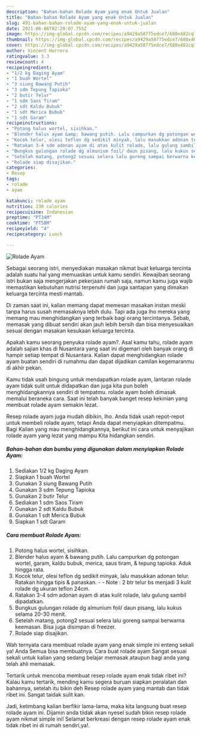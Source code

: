 ```yaml
---
description: "Bahan-bahan Rolade Ayam yang enak Untuk Jualan"
title: "Bahan-bahan Rolade Ayam yang enak Untuk Jualan"
slug: 491-bahan-bahan-rolade-ayam-yang-enak-untuk-jualan
date: 2021-06-06T02:29:07.755Z
image: https://img-global.cpcdn.com/recipes/a9429a58775edce7/680x482cq70/rolade-ayam-foto-resep-utama.jpg
thumbnail: https://img-global.cpcdn.com/recipes/a9429a58775edce7/680x482cq70/rolade-ayam-foto-resep-utama.jpg
cover: https://img-global.cpcdn.com/recipes/a9429a58775edce7/680x482cq70/rolade-ayam-foto-resep-utama.jpg
author: Vincent Herrera
ratingvalue: 3.3
reviewcount: 4
recipeingredient:
- "1/2 kg Daging Ayam"
- "1 buah Wortel"
- "3 siung Bawang Putih"
- "3 sdm Tepung Tapioka"
- "2 butir Telur"
- "1 sdm Saos Tiram"
- "2 sdt Kaldu Bubuk"
- "1 sdt Merica Bubuk"
- "1 sdt Garam"
recipeinstructions:
- "Potong halus wortel, sisihkan."
- "Blender halus ayam &amp; bawang putih. Lalu campurkan dg potongan wortel, garam, kaldu bubuk, merica, saus tiram, &amp; tepung tapioka. Aduk hingga rata."
- "Kocok telur, olesi teflon dg sedikit minyak, lalu masukkan adonan telur. Ratakan hingga tipis &amp; panaskan.  Note : 2 btr telur bs menjadi 3 kulit rolade dg ukuran teflon 24cm."
- "Ratakan 3-4 sdm adonan ayam di atas kulit rolade, lalu gulung sambil dipadatkan."
- "Bungkus gulungan rolade dg almunium foil/ daun pisang, lalu kukus selama 20-30 menit."
- "Setelah matang, potong2 sesuai selera lalu goreng sampai berwarna keemasan. Bisa juga disimpan di freezer."
- "Rolade siap disajikan."
categories:
- Resep
tags:
- rolade
- ayam

katakunci: rolade ayam 
nutrition: 230 calories
recipecuisine: Indonesian
preptime: "PT34M"
cooktime: "PT58M"
recipeyield: "4"
recipecategory: Lunch

---
```



![Rolade Ayam](https://img-global.cpcdn.com/recipes/a9429a58775edce7/680x482cq70/rolade-ayam-foto-resep-utama.jpg)

Sebagai seorang istri, menyediakan masakan nikmat buat keluarga tercinta adalah suatu hal yang memuaskan untuk kamu sendiri. Kewajiban seorang istri bukan saja mengerjakan pekerjaan rumah saja, namun kamu juga wajib memastikan kebutuhan nutrisi terpenuhi dan juga santapan yang dimakan keluarga tercinta mesti mantab.

Di zaman  saat ini, kalian memang dapat memesan masakan instan meski tanpa harus susah memasaknya lebih dulu. Tapi ada juga lho mereka yang memang mau menghidangkan yang terbaik bagi orang tercintanya. Sebab, memasak yang dibuat sendiri akan jauh lebih bersih dan bisa menyesuaikan sesuai dengan masakan kesukaan keluarga tercinta. 



Apakah kamu seorang penyuka rolade ayam?. Asal kamu tahu, rolade ayam adalah sajian khas di Nusantara yang saat ini digemari oleh banyak orang di hampir setiap tempat di Nusantara. Kalian dapat menghidangkan rolade ayam buatan sendiri di rumahmu dan dapat dijadikan camilan kegemaranmu di akhir pekan.

Kamu tidak usah bingung untuk mendapatkan rolade ayam, lantaran rolade ayam tidak sulit untuk didapatkan dan juga kita pun boleh menghidangkannya sendiri di tempatmu. rolade ayam boleh dimasak memalui beraneka cara. Saat ini telah banyak banget resep kekinian yang membuat rolade ayam semakin lezat.

Resep rolade ayam juga mudah dibikin, lho. Anda tidak usah repot-repot untuk membeli rolade ayam, tetapi Anda dapat menyiapkan ditempatmu. Bagi Kalian yang mau menghidangkannya, berikut ini cara untuk menyajikan rolade ayam yang lezat yang mampu Kita hidangkan sendiri.

<!--inarticleads1-->

##### Bahan-bahan dan bumbu yang digunakan dalam menyiapkan Rolade Ayam:

1. Sediakan 1/2 kg Daging Ayam
1. Siapkan 1 buah Wortel
1. Gunakan 3 siung Bawang Putih
1. Gunakan 3 sdm Tepung Tapioka
1. Gunakan 2 butir Telur
1. Sediakan 1 sdm Saos Tiram
1. Gunakan 2 sdt Kaldu Bubuk
1. Gunakan 1 sdt Merica Bubuk
1. Siapkan 1 sdt Garam




<!--inarticleads2-->

##### Cara membuat Rolade Ayam:

1. Potong halus wortel, sisihkan.
1. Blender halus ayam &amp; bawang putih. Lalu campurkan dg potongan wortel, garam, kaldu bubuk, merica, saus tiram, &amp; tepung tapioka. Aduk hingga rata.
1. Kocok telur, olesi teflon dg sedikit minyak, lalu masukkan adonan telur. Ratakan hingga tipis &amp; panaskan. -  - Note : 2 btr telur bs menjadi 3 kulit rolade dg ukuran teflon 24cm.
1. Ratakan 3-4 sdm adonan ayam di atas kulit rolade, lalu gulung sambil dipadatkan.
1. Bungkus gulungan rolade dg almunium foil/ daun pisang, lalu kukus selama 20-30 menit.
1. Setelah matang, potong2 sesuai selera lalu goreng sampai berwarna keemasan. Bisa juga disimpan di freezer.
1. Rolade siap disajikan.




Wah ternyata cara membuat rolade ayam yang enak simple ini enteng sekali ya! Anda Semua bisa membuatnya. Cara buat rolade ayam Sangat sesuai sekali untuk kalian yang sedang belajar memasak ataupun bagi anda yang telah ahli memasak.

Tertarik untuk mencoba membuat resep rolade ayam enak tidak ribet ini? Kalau kamu tertarik, mending kamu segera buruan siapkan peralatan dan bahannya, setelah itu bikin deh Resep rolade ayam yang mantab dan tidak ribet ini. Sangat taidak sulit kan. 

Jadi, ketimbang kalian berfikir lama-lama, maka kita langsung buat resep rolade ayam ini. Dijamin anda tiidak akan nyesel sudah bikin resep rolade ayam nikmat simple ini! Selamat berkreasi dengan resep rolade ayam enak tidak ribet ini di rumah sendiri,ya!.


